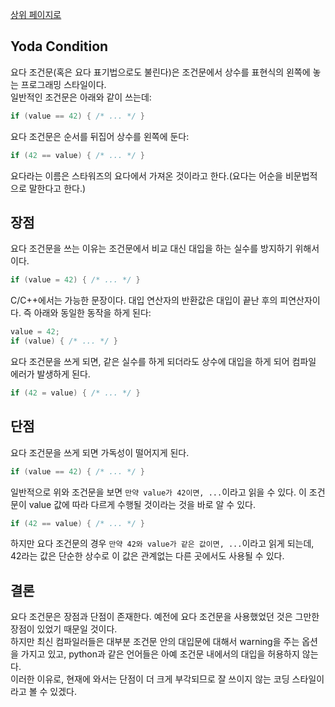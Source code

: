 [상위 페이지로](index.md)

## Yoda Condition
요다 조건문(혹은 요다 표기법으로도 불린다)은 조건문에서 상수를 표현식의 왼쪽에 놓는 프로그래밍 스타일이다.  
일반적인 조건문은 아래와 같이 쓰는데:  
```c++
if (value == 42) { /* ... */ }
```
요다 조건문은 순서를 뒤집어 상수를 왼쪽에 둔다:  
```c++
if (42 == value) { /* ... */ }
```
요다라는 이름은 스타워즈의 요다에서 가져온 것이라고 한다.(요다는 어순을 비문법적으로 말한다고 한다.)

## 장점
요다 조건문을 쓰는 이유는 조건문에서 비교 대신 대입을 하는 실수를 방지하기 위해서이다.
```c++
if (value = 42) { /* ... */ }
```
C/C++에서는 가능한 문장이다. 대입 연산자의 반환값은 대입이 끝난 후의 피연산자이다. 즉 아래와 동일한 동작을 하게 된다:
```c++
value = 42;
if (value) { /* ... */ }
```
요다 조건문을 쓰게 되면, 같은 실수를 하게 되더라도 상수에 대입을 하게 되어 컴파일 에러가 발생하게 된다.
```c++
if (42 = value) { /* ... */ }
```

## 단점
요다 조건문을 쓰게 되면 가독성이 떨어지게 된다.  
```c++
if (value == 42) { /* ... */ }
```
일반적으로 위와 조건문을 보면 `만약 value가 42이면, ...`이라고 읽을 수 있다. 이 조건문이 value 값에 따라 다르게 수행될 것이라는 것을 바로 알 수 있다.

```c++
if (42 == value) { /* ... */ }
```
하지만 요다 조건문의 경우 `만약 42와 value가 같은 값이면, ...`이라고 읽게 되는데, 42라는 값은 단순한 상수로 이 값은 관계없는 다른 곳에서도 사용될 수 있다.  

## 결론
요다 조건문은 장점과 단점이 존재한다. 예전에 요다 조건문을 사용했었던 것은 그만한 장점이 있었기 때문일 것이다.  
하지만 최신 컴파일러들은 대부분 조건문 안의 대입문에 대해서 warning을 주는 옵션을 가지고 있고, python과 같은 언어들은 아예 조건문 내에서의 대입을 허용하지 않는다.  
이러한 이유로, 현재에 와서는 단점이 더 크게 부각되므로 잘 쓰이지 않는 코딩 스타일이라고 볼 수 있겠다.  
